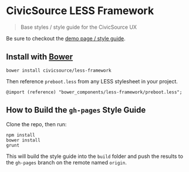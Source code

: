 # CivicSource LESS Framework

> Base styles / style guide for the CivicSource UX

Be sure to checkout the [demo page / style guide](https://civicsource.github.io/less-framework).

## Install with [Bower](http://bower.io/)

```
bower install civicsource/less-framework
```

Then reference `preboot.less` from any LESS stylesheet in your project.

```less
@import (reference) "bower_components/less-framework/preboot.less";
```

## How to Build the `gh-pages` Style Guide

Clone the repo, then run:

```
npm install
bower install
grunt
```

This will build the style guide into the `build` folder and push the results to the `gh-pages` branch on the remote named `origin`.
